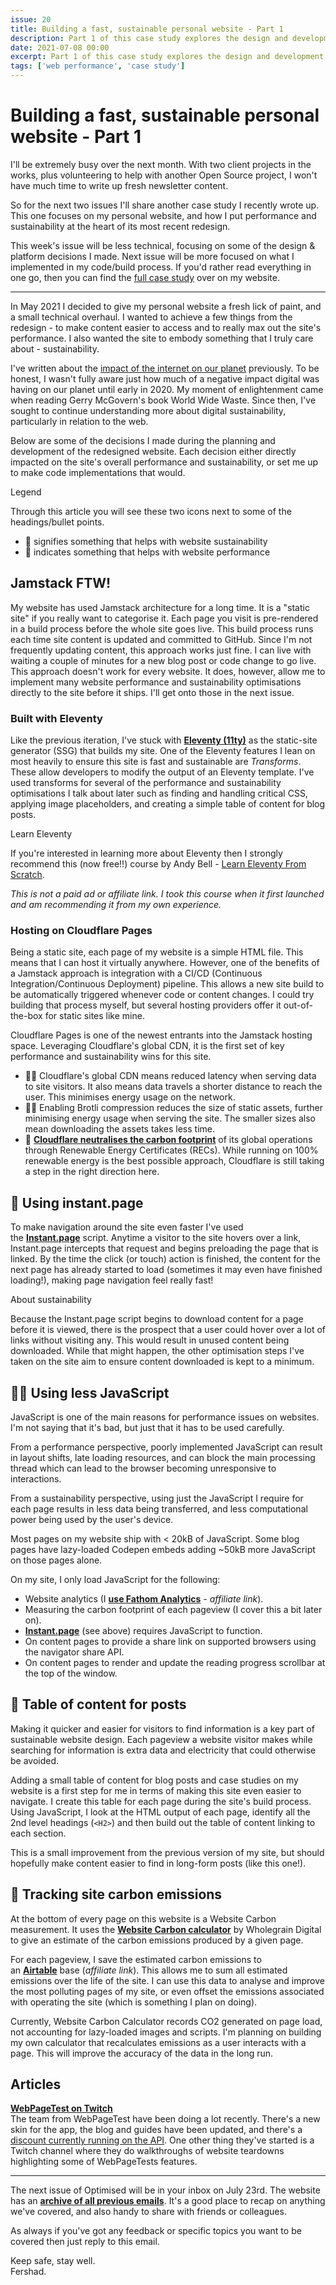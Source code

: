 ```yaml
---
issue: 20
title: Building a fast, sustainable personal website - Part 1
description: Part 1 of this case study explores the design and development decisions I made when redesigning my personal website. These decisions help to deliver perfect Lighthouse scores and improved website sustainability.
date: 2021-07-08 00:00
excerpt: Part 1 of this case study explores the design and development decisions I made when redesigning my personal website. These decisions help to deliver perfect Lighthouse scores and improved website sustainability.
tags: ['web performance', 'case study']
---
```

# Building a fast, sustainable personal website - Part 1

I'll be extremely busy over the next month. With two client projects in the works, plus volunteering to help with another Open Source project, I won't have much time to write up fresh newsletter content.

So for the next two issues I'll share another case study I recently wrote up. This one focuses on my personal website, and how I put performance and sustainability at the heart of its most recent redesign.

This week's issue will be less technical, focusing on some of the design & platform decisions I made. Next issue will be more focused on what I implemented in my code/build process. If you'd rather read everything in one go, then you can find the [full case study](https://fershad.com/writing/building-fast-sustainable-personal-website/?utm_source=optimised&utm_medium=email&utm_campaign=link) over on my website.

***

In May 2021 I decided to give my personal website a fresh lick of paint, and a small technical overhaul. I wanted to achieve a few things from the redesign - to make content easier to access and to really max out the site's performance. I also wanted the site to embody something that I truly care about - sustainability.

I've written about the [impact of the internet on our planet](https://optimised.email/issues/issue-12-the-environmental-case-for-website-performance) previously. To be honest, I wasn't fully aware just how much of a negative impact digital was having on our planet until early in 2020. My moment of enlightenment came when reading Gerry McGovern's book World Wide Waste. Since then, I've sought to continue understanding more about digital sustainability, particularly in relation to the web.

Below are some of the decisions I made during the planning and development of the redesigned website. Each decision either directly impacted on the site's overall performance and sustainability, or set me up to make code implementations that would.

<div class="callout">
<p class="h3 title">Legend</p>
<p>Through this article you will see these two icons next to some of the headings/bullet points.</p>
<ul>
<li>💚 signifies something that helps with website sustainability</li>
<li>🚀 indicates something that helps with website performance</li>
</ul>
</div>

## **Jamstack FTW!**

My website has used Jamstack architecture for a long time. It is a "static site" if you really want to categorise it. Each page you visit is pre-rendered in a build process before the whole site goes live. This build process runs each time site content is updated and committed to GitHub. Since I'm not frequently updating content, this approach works just fine. I can live with waiting a couple of minutes for a new blog post or code change to go live. This approach doesn't work for every website. It does, however, allow me to implement many website performance and sustainability optimisations directly to the site before it ships. I'll get onto those in the next issue.

### **Built with Eleventy**

Like the previous iteration, I've stuck with **[Eleventy (11ty)](https://www.11ty.dev/)** as the static-site generator (SSG) that builds my site. One of the Eleventy features I lean on most heavily to ensure this site is fast and sustainable are *Transforms*. These allow developers to modify the output of an Eleventy template. I've used transforms for several of the performance and sustainability optimisations I talk about later such as finding and handling critical CSS, applying image placeholders, and creating a simple table of content for blog posts.

<div class="callout">
<p class="h3 title">Learn Eleventy</p>
<p>If you're interested in learning more about Eleventy then I strongly recommend this (now free!!) course by Andy Bell - <a href="https://piccalil.li/course/learn-eleventy-from-scratch/">Learn Eleventy From Scratch</a>.</p>
<p><em>This is not a paid ad or affiliate link. I took this course when it first launched and am recommending it from my own experience.</em></p>
</div>

### **Hosting on Cloudflare Pages**

Being a static site, each page of my website is a simple HTML file. This means that I can host it virtually anywhere. However, one of the benefits of a Jamstack approach is integration with a CI/CD (Continuous Integration/Continuous Deployment) pipeline. This allows a new site build to be automatically triggered whenever code or content changes. I could try building that process myself, but several hosting providers offer it out-of-the-box for static sites like mine.

Cloudflare Pages is one of the newest entrants into the Jamstack hosting space. Leveraging Cloudflare's global CDN, it is the first set of key performance and sustainability wins for this site.

- 💚🚀 Cloudflare's global CDN means reduced latency when serving data to site visitors. It also means data travels a shorter distance to reach the user. This minimises energy usage on the network.
- 💚🚀 Enabling Brotli compression reduces the size of static assets, further minimising energy usage when serving the site. The smaller sizes also mean downloading the assets takes less time.
- 💚 **[Cloudflare neutralises the carbon footprint](https://blog.cloudflare.com/the-climate-and-cloudflare/)** of its global operations through Renewable Energy Certificates (RECs). While running on 100% renewable energy is the best possible approach, Cloudflare is still taking a step in the right direction here.

## **🚀 Using instant.page**

To make navigation around the site even faster I've used the **[Instant.page](https://instant.page/)** script. Anytime a visitor to the site hovers over a link, Instant.page intercepts that request and begins preloading the page that is linked. By the time the click (or touch) action is finished, the content for the next page has already started to load (sometimes it may even have finished loading!), making page navigation feel really fast!

<div class="callout">
<p class="h3 title">About sustainability</p>
<p>Because the Instant.page script begins to download content for a page before it is viewed, there is the prospect that a user could hover over a lot of links without visiting any. This would result in unused content being downloaded. While that might happen, the other optimisation steps I've taken on the site aim to ensure content downloaded is kept to a minimum.</p>
</div>

## **💚🚀 Using less JavaScript**

JavaScript is one of the main reasons for performance issues on websites. I'm not saying that it's bad, but just that it has to be used carefully.

From a performance perspective, poorly implemented JavaScript can result in layout shifts, late loading resources, and can block the main processing thread which can lead to the browser becoming unresponsive to interactions.

From a sustainability perspective, using just the JavaScript I require for each page results in less data being transferred, and less computational power being used by the user's device.

Most pages on my website ship with < 20kB of JavaScript. Some blog pages have lazy-loaded Codepen embeds adding ~50kB more JavaScript on those pages alone.

On my site, I only load JavaScript for the following:

- Website analytics (I **[use Fathom Analytics](https://usefathom.com/ref/CEHKLY)** - *affiliate link*).
- Measuring the carbon footprint of each pageview (I cover this a bit later on).
- **[Instant.page](https://instant.page/)** (see above) requires JavaScript to function.
- On content pages to provide a share link on supported browsers using the navigator share API.
- On content pages to render and update the reading progress scrollbar at the top of the window.

## **💚 Table of content for posts**

Making it quicker and easier for visitors to find information is a key part of sustainable website design. Each pageview a website visitor makes while searching for information is extra data and electricity that could otherwise be avoided.

Adding a small table of content for blog posts and case studies on my website is a first step for me in terms of making this site even easier to navigate. I create this table for each page during the site's build process. Using JavaScript, I look at the HTML output of each page, identify all the 2nd level headings (`<H2>`) and then build out the table of content linking to each section.

This is a small improvement from the previous version of my site, but should hopefully make content easier to find in long-form posts (like this one!).

## **💚 Tracking site carbon emissions**

At the bottom of every page on this website is a Website Carbon measurement. It uses the **[Website Carbon calculator](https://websitecarbon.com/)** by Wholegrain Digital to give an estimate of the carbon emissions produced by a given page.

For each pageview, I save the estimated carbon emissions to an **[Airtable](https://airtable.com/invite/r/1p0yKl4x)** base (*affiliate link*). This allows me to sum all estimated emissions over the life of the site. I can use this data to analyse and improve the most polluting pages of my site, or even offset the emissions associated with operating the site (which is something I plan on doing).

Currently, Website Carbon Calculator records CO2 generated on page load, not accounting for lazy-loaded images and scripts. I'm planning on building my own calculator that recalculates emissions as a user interacts with a page. This will improve the accuracy of the data in the long run.

## Articles

**[WebPageTest on Twitch](https://www.twitch.tv/webpagetest)**  
The team from WebPageTest have been doing a lot recently. There's a new skin for the app, the blog and guides have been updated, and there's a [discount currently running on the API](https://product.webpagetest.org/api). One other thing they've started is a Twitch channel where they do walkthroughs of website teardowns highlighting some of WebPageTests features.

***

The next issue of Optimised will be in your inbox on July 23rd. The website has an **[archive of all previous emails](https://optimised.email/)**. It's a good place to recap on anything we've covered, and also handy to share with friends or colleagues.

As always if you've got any feedback or specific topics you want to be covered then just reply to this email.

Keep safe, stay well.  
Fershad.